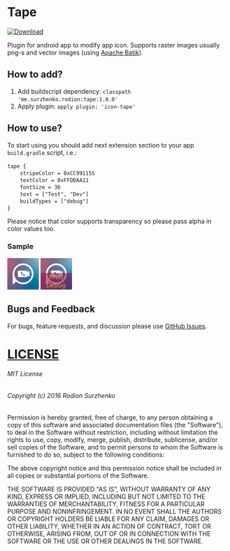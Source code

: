 # Tape
[ ![Download](https://api.bintray.com/packages/m-e-m-f-i-s/io.github.memfis19/tape/images/download.svg) ](https://bintray.com/m-e-m-f-i-s/io.github.memfis19/tape/_latestVersion)

Plugin for android app to modify app icon. Supports raster images usually png-s and vector images (using <a href='https://xmlgraphics.apache.org/batik/'>Apache Batik</a>).

## How to add?
1. Add buildscript dependency: ```classpath 'me.surzhenko.rodion:tape:1.0.0'```
2. Apply plugin: ```apply plugin: 'icon-tape'```

## How to use?
To start using you should add next extension section to your app ```build.gradle``` script, i.e.:
```
tape {
    stripeColor = 0xCC991155
    textColor = 0xFFDDAA11
    fontSize = 36
    text = ["Test", "Dev"]
    buildTypes = ["debug"]
}
```
Please notice that color supports transparency so please pass alpha in color values too. 

### Sample
<img src="https://github.com/memfis19/Tape/blob/master/test/ic_launcher.png"/> <img src="https://github.com/memfis19/Tape/blob/master/raster.png"/>

## Bugs and Feedback
For bugs, feature requests, and discussion please use <a href="https://github.com/memfis19/Tape/issues">GitHub Issues</a>.

# [LICENSE](/LICENSE.md)

###### MIT License

###### Copyright (c) 2016 Rodion Surzhenko

Permission is hereby granted, free of charge, to any person obtaining a copy
of this software and associated documentation files (the "Software"), to deal
in the Software without restriction, including without limitation the rights
to use, copy, modify, merge, publish, distribute, sublicense, and/or sell
copies of the Software, and to permit persons to whom the Software is
furnished to do so, subject to the following conditions:

The above copyright notice and this permission notice shall be included in all
copies or substantial portions of the Software.

THE SOFTWARE IS PROVIDED "AS IS", WITHOUT WARRANTY OF ANY KIND, EXPRESS OR
IMPLIED, INCLUDING BUT NOT LIMITED TO THE WARRANTIES OF MERCHANTABILITY,
FITNESS FOR A PARTICULAR PURPOSE AND NONINFRINGEMENT. IN NO EVENT SHALL THE
AUTHORS OR COPYRIGHT HOLDERS BE LIABLE FOR ANY CLAIM, DAMAGES OR OTHER
LIABILITY, WHETHER IN AN ACTION OF CONTRACT, TORT OR OTHERWISE, ARISING FROM,
OUT OF OR IN CONNECTION WITH THE SOFTWARE OR THE USE OR OTHER DEALINGS IN THE
SOFTWARE.
